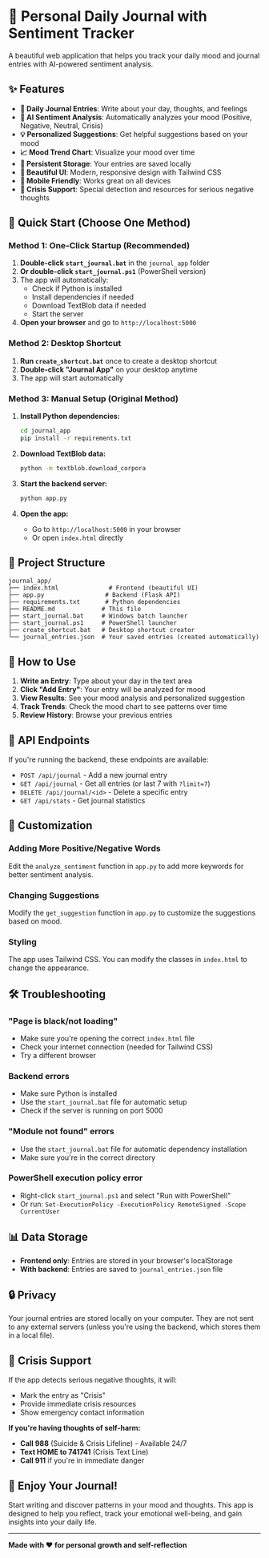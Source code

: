 # 📖 Personal Daily Journal with Sentiment Tracker

A beautiful web application that helps you track your daily mood and journal entries with AI-powered sentiment analysis.

## ✨ Features

- **📝 Daily Journal Entries**: Write about your day, thoughts, and feelings
- **🧠 AI Sentiment Analysis**: Automatically analyzes your mood (Positive, Negative, Neutral, Crisis)
- **💡 Personalized Suggestions**: Get helpful suggestions based on your mood
- **📈 Mood Trend Chart**: Visualize your mood over time
- **💾 Persistent Storage**: Your entries are saved locally
- **🎨 Beautiful UI**: Modern, responsive design with Tailwind CSS
- **📱 Mobile Friendly**: Works great on all devices
- **🚨 Crisis Support**: Special detection and resources for serious negative thoughts

## 🚀 Quick Start (Choose One Method)

### Method 1: One-Click Startup (Recommended)

1. **Double-click `start_journal.bat`** in the `journal_app` folder
2. **Or double-click `start_journal.ps1`** (PowerShell version)
3. The app will automatically:
   - Check if Python is installed
   - Install dependencies if needed
   - Download TextBlob data if needed
   - Start the server
4. **Open your browser** and go to `http://localhost:5000`

### Method 2: Desktop Shortcut

1. **Run `create_shortcut.bat`** once to create a desktop shortcut
2. **Double-click "Journal App"** on your desktop anytime
3. The app will start automatically

### Method 3: Manual Setup (Original Method)

1. **Install Python dependencies:**
   ```bash
   cd journal_app
   pip install -r requirements.txt
   ```

2. **Download TextBlob data:**
   ```bash
   python -m textblob.download_corpora
   ```

3. **Start the backend server:**
   ```bash
   python app.py
   ```

4. **Open the app:**
   - Go to `http://localhost:5000` in your browser
   - Or open `index.html` directly

## 📁 Project Structure

```
journal_app/
├── index.html              # Frontend (beautiful UI)
├── app.py                 # Backend (Flask API)
├── requirements.txt       # Python dependencies
├── README.md             # This file
├── start_journal.bat     # Windows batch launcher
├── start_journal.ps1     # PowerShell launcher
├── create_shortcut.bat   # Desktop shortcut creator
└── journal_entries.json  # Your saved entries (created automatically)
```

## 🎯 How to Use

1. **Write an Entry**: Type about your day in the text area
2. **Click "Add Entry"**: Your entry will be analyzed for mood
3. **View Results**: See your mood analysis and personalized suggestion
4. **Track Trends**: Check the mood chart to see patterns over time
5. **Review History**: Browse your previous entries

## 🔧 API Endpoints

If you're running the backend, these endpoints are available:

- `POST /api/journal` - Add a new journal entry
- `GET /api/journal` - Get all entries (or last 7 with `?limit=7`)
- `DELETE /api/journal/<id>` - Delete a specific entry
- `GET /api/stats` - Get journal statistics

## 🎨 Customization

### Adding More Positive/Negative Words

Edit the `analyze_sentiment` function in `app.py` to add more keywords for better sentiment analysis.

### Changing Suggestions

Modify the `get_suggestion` function in `app.py` to customize the suggestions based on mood.

### Styling

The app uses Tailwind CSS. You can modify the classes in `index.html` to change the appearance.

## 🛠️ Troubleshooting

### "Page is black/not loading"
- Make sure you're opening the correct `index.html` file
- Check your internet connection (needed for Tailwind CSS)
- Try a different browser

### Backend errors
- Make sure Python is installed
- Use the `start_journal.bat` file for automatic setup
- Check if the server is running on port 5000

### "Module not found" errors
- Use the `start_journal.bat` file for automatic dependency installation
- Make sure you're in the correct directory

### PowerShell execution policy error
- Right-click `start_journal.ps1` and select "Run with PowerShell"
- Or run: `Set-ExecutionPolicy -ExecutionPolicy RemoteSigned -Scope CurrentUser`

## 📊 Data Storage

- **Frontend only**: Entries are stored in your browser's localStorage
- **With backend**: Entries are saved to `journal_entries.json` file

## 🔒 Privacy

Your journal entries are stored locally on your computer. They are not sent to any external servers (unless you're using the backend, which stores them in a local file).

## 🚨 Crisis Support

If the app detects serious negative thoughts, it will:
- Mark the entry as "Crisis"
- Provide immediate crisis resources
- Show emergency contact information

**If you're having thoughts of self-harm:**
- **Call 988** (Suicide & Crisis Lifeline) - Available 24/7
- **Text HOME to 741741** (Crisis Text Line)
- **Call 911** if you're in immediate danger

## 🎉 Enjoy Your Journal!

Start writing and discover patterns in your mood and thoughts. This app is designed to help you reflect, track your emotional well-being, and gain insights into your daily life.

---

**Made with ❤️ for personal growth and self-reflection** 